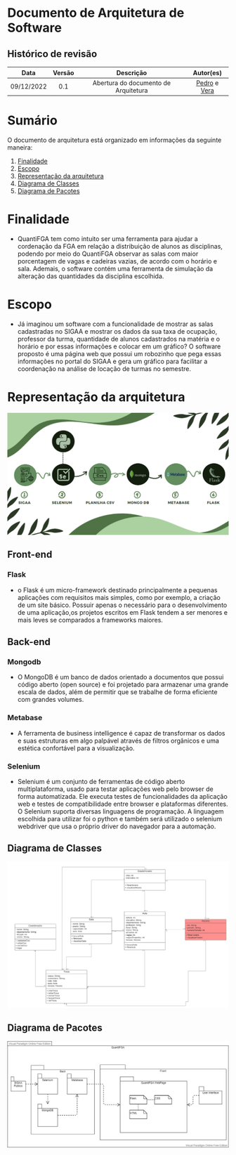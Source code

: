 # Documento de Arquitetura de Software

## Histórico de revisão

| Data       | Versão | Descrição| Autor(es)|
| :----------: | :------: | :------: | :------: |
| 09/12/2022 | 0.1    | Abertura do documento de Arquitetura | [Pedro](https://github.com/pedrobarbosaocb) e [ Vera ](https://github.com/verabelucia)



# Sumário

   O documento de arquitetura está organizado em informações da seguinte maneira:
   
   1. [Finalidade](#Finalidade)
   2. [Escopo](#Escopo)
   4. [Representação da arquitetura](#Representação)
   6. [Diagrama de Classes](#Classes)
   7. [Diagrama de Pacotes](#Pacotes)

<div id='Finalidade'/>

# Finalidade

   - QuantiFGA tem como intuito ser uma ferramenta para ajudar a cordenação da FGA em relação a distribuição de alunos as disciplinas, podendo por meio do QuantiFGA observar as salas com maior porcentagem de vagas e cadeiras vazias, de acordo com o horário e sala. Ademais, o software contém uma ferramenta de simulação da alteração das quantidades da disciplina escolhida.

<div id='Escopo'/>

# Escopo
- Já imaginou um software com a funcionalidade de mostrar as salas cadastradas no SIGAA e mostrar os dados da sua taxa de ocupação, professor da turma, quantidade de alunos cadastrados na matéria e o horário e por essas informações e colocar em um gráfico? O software proposto é uma página web que possui um robozinho que pega essas informações no portal do SIGAA e gera um gráfico para facilitar a coordenação na análise de locação de turmas no semestre.

<div id='Representação'/>

# Representação da arquitetura

![Reperesentação da arquitetura](https://github.com/pedrobarbosaocb/RepositorioTeste/blob/main/Arquitetura3.png)



## Front-end
### Flask
 - o Flask é um micro-framework destinado principalmente a pequenas aplicações com requisitos mais simples, como por exemplo, a criação de um site básico. Possuir apenas o necessário para o desenvolvimento de uma aplicação,os projetos escritos em Flask tendem a ser menores e mais leves se comparados a frameworks maiores.

## Back-end

### Mongodb 
- O MongoDB é um banco de dados orientado a documentos que possui código aberto (open source) e foi projetado para armazenar uma grande escala de dados, além de permitir que se trabalhe de forma eficiente com grandes volumes.

### Metabase
- A ferramenta de business intelligence é capaz de transformar os dados e suas estruturas em algo palpável através de filtros orgânicos e uma estética confortável para a visualização.

### Selenium 
- Selenium é um conjunto de ferramentas de código aberto multiplataforma, usado para testar aplicações web pelo browser de forma automatizada. Ele executa testes de funcionalidades da aplicação web e testes de compatibilidade entre browser e plataformas diferentes. O Selenium suporta diversas linguagens de programação. A linguagem escolhida para utilizar foi o python e também será utilizado o selenium webdriver que usa o próprio driver do navegador para a automação.

<div id='Classes'/>

## Diagrama de Classes

![Diagrama de classes](https://github.com/pedrobarbosaocb/RepositorioTeste/blob/main/Diagrama%20de%20classes.jpeg)


<div id='Pacotes'/>

## Diagrama de Pacotes

![Diagrama de Pacotes](https://github.com/pedrobarbosaocb/RepositorioTeste/blob/main/Diagrama%20de%20Pacotes.jpeg)

